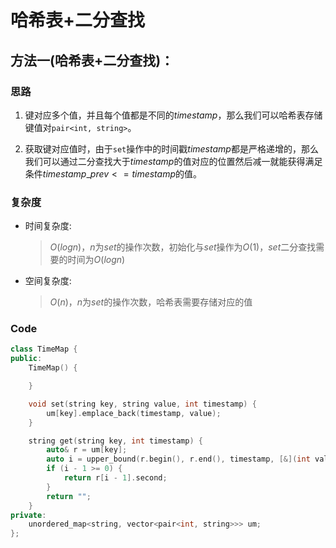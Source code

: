 # 哈希表+二分查找
## 方法一(哈希表+二分查找)：
### 思路
1. 键对应多个值，并且每个值都是不同的$timestamp$，那么我们可以哈希表存储键值对`pair<int, string>`。

2. 获取键对应值时，由于`set`操作中的时间戳$timestamp$都是严格递增的，那么我们可以通过二分查找大于$timestamp$的值对应的位置然后减一就能获得满足条件$timestamp\_prev <= timestamp$的值。
### 复杂度
- 时间复杂度:
  > $O(logn)$，$n$为$set$的操作次数，初始化与$set$操作为$O(1)$，$set$二分查找需要的时间为$O(logn)$
- 空间复杂度:
  > $O(n)$，$n$为$set$的操作次数，哈希表需要存储对应的值

### Code
```C++ []
class TimeMap {
public:
	TimeMap() {

	}

	void set(string key, string value, int timestamp) {
		um[key].emplace_back(timestamp, value);
	}

	string get(string key, int timestamp) {
		auto& r = um[key];
		auto i = upper_bound(r.begin(), r.end(), timestamp, [&](int val, pair<int, string>& p) {return val < p.first;}) - r.begin();
		if (i - 1 >= 0) {
			return r[i - 1].second;
		}
		return "";
	}
private:
	unordered_map<string, vector<pair<int, string>>> um;
};
```
